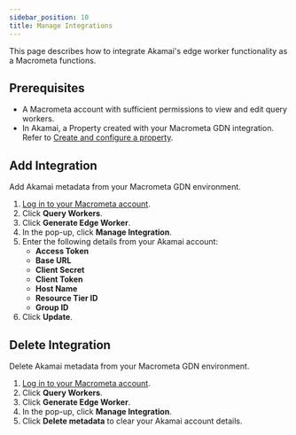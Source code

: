 ```yaml
---
sidebar_position: 10
title: Manage Integrations
---
```


This page describes how to integrate Akamai's edge worker functionality as a Macrometa functions.

## Prerequisites

- A Macrometa account with sufficient permissions to view and edit query workers.
- In Akamai, a Property created with your Macrometa GDN integration. Refer to [Create and configure a property](https://techdocs.akamai.com/api-definitions/docs/create-config-prop).

## Add Integration

Add Akamai metadata from your Macrometa GDN environment.

1. [Log in to your Macrometa account](https://auth.paas.macrometa.io/).
1. Click **Query Workers**.
1. Click **Generate Edge Worker**.
1. In the pop-up, click **Manage Integration**.
1. Enter the following details from your Akamai account:
    - **Access Token**
    - **Base URL**
    - **Client Secret**
    - **Client Token**
    - **Host Name**
    - **Resource Tier ID**
    - **Group ID**
1. Click **Update**.

## Delete Integration

Delete Akamai metadata from your Macrometa GDN environment.

1. [Log in to your Macrometa account](https://auth.paas.macrometa.io/).
1. Click **Query Workers**.
1. Click **Generate Edge Worker**.
1. In the pop-up, click **Manage Integration**.
1. Click **Delete metadata** to clear your Akamai account details.